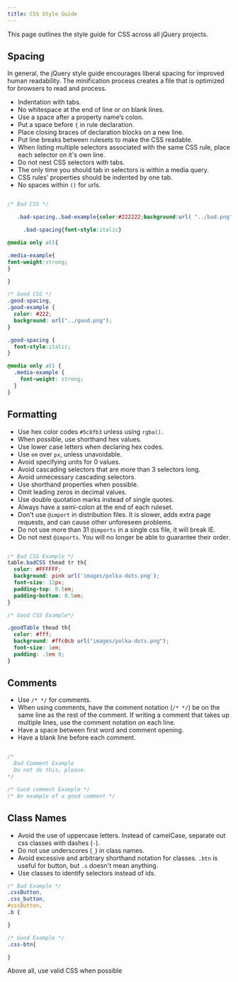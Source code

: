 ```yaml
---
title: CSS Style Guide
---
```


This page outlines the style guide for CSS across all jQuery projects.


## Spacing

In general, the jQuery style guide encourages liberal spacing for
improved human readability. The minification process creates a file
that is optimized for browsers to read and process.

- Indentation with tabs.
- No whitespace at the end of line or on blank lines.
- Use a space after a property name’s colon.
- Put a space before `{` in rule declaration.
- Place closing braces of declaration blocks on a new line.
- Put line breaks between rulesets to make the CSS readable.
- When listing multiple selectors associated with the same CSS rule,
place each selector on it's own line.
- Do not nest CSS selectors with tabs.
- The only time you should tab in selectors is within a media query.
- CSS rules' properties should be indented by one tab.
- No spaces within `()` for urls.

```css

/* Bad CSS */

   .bad-spacing,.bad-example{color:#222222;background:url( "../bad.png" );}

     .bad-spacing{font-style:italic}

@media only all{

.media-example{
font-weight:strong;
}  

}

/* Good CSS */
.good-spacing,
.good-example {
  color: #222;
  background: url("../good.png");
}

.good-spacing {
  font-style:italic;
}

@media only all {
  .media-example {
    font-weight: strong;
  }
}

```

## Formatting
 - Use hex color codes `#5c8fb3` unless using `rgba()`.
 - When possible, use shorthand hex values.
 - Use lower case letters when declaring hex codes.
 - Use `em` over `px`, unless unavoidable.
 - Avoid specifying units for 0 values.
 - Avoid cascading selectors that are more than 3 selectors long.
 - Avoid unnecessary cascading selectors.
 - Use shorthand properties when possible.
 - Omit leading zeros in decimal values.
 - Use double quotation marks instead of single quotes.
 - Always have a semi-colon at the end of each ruleset.
 - Don't use `@import` in distribution files. It is slower, adds extra page
 requests, and can cause other unforeseen problems.
 - Do not use more than 31 `@imports` in a single css file, it will break IE.
 - Do not nest `@imports`.  You will no longer be able to guarantee their order.


```css

/* Bad CSS Example */
table.badCSS thead tr th{
  color: #FFFFFF;
  background: pink url('images/polka-dots.png');
  font-size: 12px;
  padding-top: 0.5em;
  padding-bottom: 0.5em;
}

/* Good CSS Example*/

.goodTable thead th{
  color: #fff;
  background: #ffc0cb url("images/polka-dots.png");
  font-size: 1em;
  padding: .5em 0;
}

```


## Comments
- Use `/* */` for comments.
- When using comments, have the comment notation (`/* */`) be on the
same line as the rest of the comment. If writing a comment that takes up
multiple lines, use the comment notation on each line.
- Have a space between first word and comment opening.
- Have a blank line before each comment.

```css

/*
  Bad Comment Example
  Do not do this, please.
*/

/* Good comment Example */
/* An example of a good comment */
```


## Class Names

 - Avoid the use of uppercase letters. Instead of camelCase,
 separate out css classes with dashes (`-`).
 - Do not use underscores (`_`) in class names.
 - Avoid excessive and arbitrary shorthand notation for classes.
 `.btn` is useful for button, but `.s` doesn't mean anything.
 - Use classes to identify selectors instead of ids.


```css
/* Bad Example */
.cssButton,
.css_button,
#cssButton,
.b {

}

/* Good Example */
.css-btn{

}

```





Above all, use valid CSS when possible
